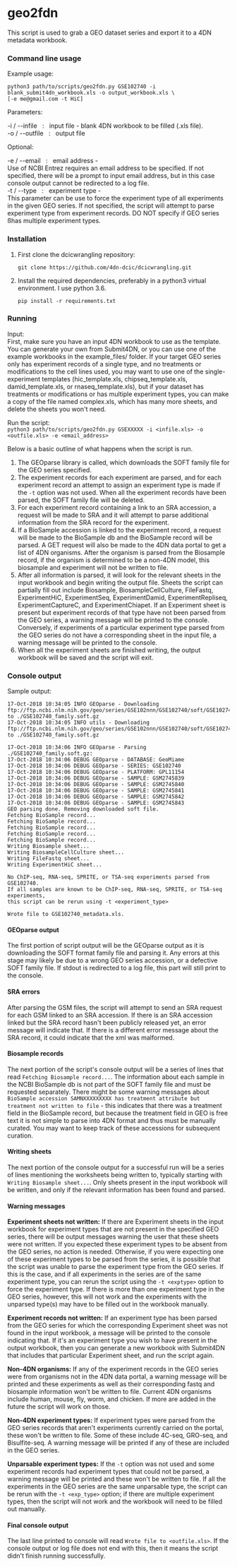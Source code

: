 # geo2fdn

This script is used to grab a GEO dataset series and export it to a 4DN metadata workbook.


### Command line usage

Example usage:

```console
python3 path/to/scripts/geo2fdn.py GSE102740 -i blank_submit4dn_workbook.xls -o output_workbook.xls \
[-e me@gmail.com -t HiC]
```

Parameters:

-i / --infile     &nbsp; : &nbsp;  input file - blank 4DN workbook to be filled (.xls file). \
-o / --outfile    &nbsp; : &nbsp;  output file


Optional:

-e / --email      &nbsp; : &nbsp;  email address - \
Use of NCBI Entrez requires an email address to be specified. If not specified,
there will be a prompt to input email address, but in this case console output
cannot be redirected to a log file.\
-t / --type       &nbsp; : &nbsp;  experiment type - \
This parameter can be use to force the experiment type of all experiments in the
given GEO series. If not specified, the script will attempt to parse experiment type
from experiment records. DO NOT specify if GEO series ßhas multiple experiment types.


### Installation

1. First clone the dcicwrangling repository:
    ```console
    git clone https://github.com/4dn-dcic/dcicwrangling.git
    ```
2. Install the required dependencies, preferably in a python3 virtual environment. I use python 3.6.
   ```console
   pip install -r requirements.txt
   ```

### Running

Input: \
First, make sure you have an input 4DN workbook to use as the template. You can generate
your own from Submit4DN, or you can use one of the example workbooks in the example_files/
folder. If your target GEO series only has experiment records of a single type, and no
treatments or modifications to the cell lines used, you may want to use one of the
single-experiment templates (hic_template.xls, chipseq_template.xls, damid_template.xls, or
rnaseq_template.xls), but if your dataset has treatments or modifications or has multiple
experiment types, you can make a copy of the file named complex.xls, which has many more
sheets, and delete the sheets you won't need.

Run the script: \
`python3 path/to/scripts/geo2fdn.py GSEXXXXX -i <infile.xls> -o <outfile.xls> -e <email_address>`

Below is a basic outline of what happens when the script is run.
1. The GEOparse library is called, which downloads the SOFT family file for the GEO series
specified.
2. The experiment records for each experiment are parsed, and for each experiment record an
attempt to assign an experiment type is made if the `-t` option was not used. When all the
experiment records have been parsed, the SOFT family file will be deleted.
3. For each experiment record containing a link to an SRA accession, a request will be made
to SRA and it will attempt to parse additional information from the SRA record for the experiment.
4. If a BioSample accession is linked to the experiment record, a request will be made to the
BioSample db and the BioSample record will be parsed. A GET request will also be made to the
4DN data portal to get a list of 4DN organisms. After the organism is parsed from the Biosample
record, if the organism is determined to be a non-4DN model, this biosample and experiment will
not be written to file.
5. After all information is parsed, it will look for the relevant sheets in the input workbook
and begin writing the output file. Sheets the script can partially fill out include Biosample,
BiosampleCellCulture, FileFastq, ExperimentHiC, ExperimentSeq, ExperimentDamid, ExperimentRepliseq,
ExperimentCaptureC, and ExperimentChiapet. If an Experiment sheet is present but experiment
records of that type have not been parsed from the GEO series, a warning message will be printed
to the console. Conversely, if experiments of a particular experiment type parsed from the GEO
series do not have a corresponding sheet in the input file, a warning message will be printed
to the console.
6. When all the experiment sheets are finished writing, the output workbook will be saved and the
script will exit.

### Console output

Sample output:
```console
17-Oct-2018 10:34:05 INFO GEOparse - Downloading ftp://ftp.ncbi.nlm.nih.gov/geo/series/GSE102nnn/GSE102740/soft/GSE102740_family.soft.gz to ./GSE102740_family.soft.gz
17-Oct-2018 10:34:05 INFO utils - Downloading ftp://ftp.ncbi.nlm.nih.gov/geo/series/GSE102nnn/GSE102740/soft/GSE102740_family.soft.gz to ./GSE102740_family.soft.gz

17-Oct-2018 10:34:06 INFO GEOparse - Parsing ./GSE102740_family.soft.gz:
17-Oct-2018 10:34:06 DEBUG GEOparse - DATABASE: GeoMiame
17-Oct-2018 10:34:06 DEBUG GEOparse - SERIES: GSE102740
17-Oct-2018 10:34:06 DEBUG GEOparse - PLATFORM: GPL11154
17-Oct-2018 10:34:06 DEBUG GEOparse - SAMPLE: GSM2745839
17-Oct-2018 10:34:06 DEBUG GEOparse - SAMPLE: GSM2745840
17-Oct-2018 10:34:06 DEBUG GEOparse - SAMPLE: GSM2745841
17-Oct-2018 10:34:06 DEBUG GEOparse - SAMPLE: GSM2745842
17-Oct-2018 10:34:06 DEBUG GEOparse - SAMPLE: GSM2745843
GEO parsing done. Removing downloaded soft file.
Fetching BioSample record...
Fetching BioSample record...
Fetching BioSample record...
Fetching BioSample record...
Fetching BioSample record...
Writing Biosample sheet...
Writing BiosampleCellCulture sheet...
Writing FileFastq sheet...
Writing ExperimentHiC sheet...

No ChIP-seq, RNA-seq, SPRITE, or TSA-seq experiments parsed from GSE102740.
If all samples are known to be ChIP-seq, RNA-seq, SPRITE, or TSA-seq experiments,
this script can be rerun using -t <experiment_type>

Wrote file to GSE102740_metadata.xls.
```

#### GEOparse output

The first portion of script output will be the GEOparse output as it is downloading the SOFT format
family file and parsing it. Any errors at this stage may likely be due to a wrong GEO series accession,
or a defective SOFT family file. If stdout is redirected to a log file, this part will still print to
the console.

#### SRA errors

After parsing the GSM files, the script will attempt to send an SRA request for each GSM linked
to an SRA accession. If there is an SRA accession linked but the SRA record hasn't been publicly
released yet, an error message will indicate that. If there is a different error message about
the SRA record, it could indicate that the xml was malformed.

#### Biosample records

The next portion of the script's console output will be a series of lines that read
`Fetching Biosample record...`. The information about each sample in the NCBI BioSample
db is not part of the SOFT family file and must be requested separately. There might be
some warning messages about `BioSample accession SAMNXXXXXXXXX has treatment attribute
but treatment not written to file` - this indicates that there was a treatment field
in the BioSample record, but because the treatment field in GEO is free text it is not
simple to parse into 4DN format and thus must be manually curated. You may want to keep
track of these accessions for subsequent curation.

#### Writing sheets

The next portion of the console output for a successful run will be a series of lines
mentioning the worksheets being written to, typically starting with `Writing Biosample sheet...`.
Only sheets present in the input workbook will be written, and only if the relevant information
has been found and parsed.

#### Warning messages

**Experiment sheets not written:** If there are Experiment sheets in the input workbook for
experiment types that are not present in the specified GEO series, there will be output
messages warning the user that these sheets were not written. If you expected these experiment
types to be absent from the GEO series, no action is needed. Otherwise, if you were expecting
one of these experiment types to be parsed from the series, it is possible that the script
was unable to parse the experiment type from the GEO series. If this is the case, and if all
experiments in the series are of the same experiment type, you can rerun the script using
the `-t <exptype>` option to force the experiment type. If there is more than one experiment
type in the GEO series, however, this will not work and the experiments with the unparsed
type(s) may have to be filled out in the workbook manually.

**Experiment records not written:** If an experiment type has been parsed from the GEO series
for which the corresponding Experiment sheet was not found in the input workbook, a
message will be printed to the console indicating that. If it's an experiment type you wish
to have present in the output workbook, then you can generate a new workbook with Submit4DN
that includes that particular Experiment sheet, and run the script again.

**Non-4DN organisms:** If any of the experiment records in the GEO series were from organisms
not in the 4DN data portal, a warning message will be printed and these experiments as well
as their corresponding fastq and biosample information won't be written to file. Current 4DN
organisms include human, mouse, fly, worm, and chicken. If more are added in the future the
script will work on those.

**Non-4DN experiment types:** If experiment types were parsed from the GEO series records
that aren't experiments currently carried on the portal, these won't be written to file.
Some of these include 4C-seq, GRO-seq, and Bisulfite-seq. A warning message will be printed
if any of these are included in the GEO series.

**Unparsable experiment types:** If the `-t` option was not used and some experiment records
had experiment types that could not be parsed, a warning message will be printed and these
won't be written to file. If all the experiments in the GEO series are the same unparsable
type, the script can be rerun with the `-t <exp_type>` option; if there are multiple
experiment types, then the script will not work and the workbook will need to be filled out
manually.

#### Final console output

The last line printed to console will read `Wrote file to <outfile.xls>`. If the console output
or log file does not end with this, then it means the script didn't finish running successfully.

